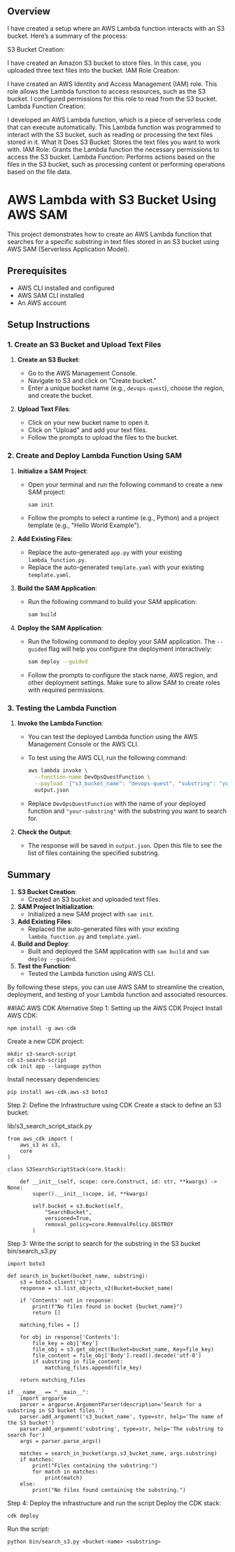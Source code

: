## Overview
I have  created a setup where an AWS Lambda function interacts with an S3 bucket. Here’s a summary of the process:

S3 Bucket Creation:

I have created  an Amazon S3 bucket to store files. In this case, you uploaded three text files into the bucket.
IAM Role Creation:

I have created an AWS Identity and Access Management (IAM) role. This role allows the Lambda function to access resources, such as the S3 bucket. I  configured permissions for this role to read from the S3 bucket.
Lambda Function Creation:

I developed an AWS Lambda function, which is a piece of serverless code that can execute automatically. This Lambda function was programmed to interact with the S3 bucket, such as reading or processing the text files stored in it.
What It Does
S3 Bucket: Stores the text files you want to work with.
IAM Role: Grants the Lambda function the necessary permissions to access the S3 bucket.
Lambda Function: Performs actions based on the files in the S3 bucket, such as processing content or performing operations based on the file data.


# AWS Lambda with S3 Bucket Using AWS SAM

This project demonstrates how to create an AWS Lambda function that searches for a specific substring in text files stored in an S3 bucket using AWS SAM (Serverless Application Model).

## Prerequisites

- AWS CLI installed and configured
- AWS SAM CLI installed
- An AWS account

## Setup Instructions

### 1. Create an S3 Bucket and Upload Text Files

1. **Create an S3 Bucket**:
   - Go to the AWS Management Console.
   - Navigate to S3 and click on "Create bucket."
   - Enter a unique bucket name (e.g., `devops-quest`), choose the region, and create the bucket.

2. **Upload Text Files**:
   - Click on your new bucket name to open it.
   - Click on "Upload" and add your text files.
   - Follow the prompts to upload the files to the bucket.

### 2. Create and Deploy Lambda Function Using SAM

1. **Initialize a SAM Project**:
   - Open your terminal and run the following command to create a new SAM project:

     ```sh
     sam init
     ```

   - Follow the prompts to select a runtime (e.g., Python) and a project template (e.g., "Hello World Example").

2. **Add Existing Files**:
   - Replace the auto-generated `app.py` with your existing `lambda_function.py`.
   - Replace the auto-generated `template.yaml` with your existing `template.yaml`.

3. **Build the SAM Application**:
   - Run the following command to build your SAM application:

     ```sh
     sam build
     ```

4. **Deploy the SAM Application**:
   - Run the following command to deploy your SAM application. The `--guided` flag will help you configure the deployment interactively:

     ```sh
     sam deploy --guided
     ```

   - Follow the prompts to configure the stack name, AWS region, and other deployment settings. Make sure to allow SAM to create roles with required permissions.

### 3. Testing the Lambda Function

1. **Invoke the Lambda Function**:
   - You can test the deployed Lambda function using the AWS Management Console or the AWS CLI.

   - To test using the AWS CLI, run the following command:

     ```sh
     aws lambda invoke \
       --function-name DevOpsQuestFunction \
       --payload '{"s3_bucket_name": "devops-quest", "substring": "your-substring"}' \
       output.json
     ```

   - Replace `DevOpsQuestFunction` with the name of your deployed function and `"your-substring"` with the substring you want to search for.

2. **Check the Output**:
   - The response will be saved in `output.json`. Open this file to see the list of files containing the specified substring.

## Summary

1. **S3 Bucket Creation**:
   - Created an S3 bucket and uploaded text files.
2. **SAM Project Initialization**:
   - Initialized a new SAM project with `sam init`.
3. **Add Existing Files**:
   - Replaced the auto-generated files with your existing `lambda_function.py` and `template.yaml`.
4. **Build and Deploy**:
   - Built and deployed the SAM application with `sam build` and `sam deploy --guided`.
5. **Test the Function**:
   - Tested the Lambda function using AWS CLI.

By following these steps, you can use AWS SAM to streamline the creation, deployment, and testing of your Lambda function and associated resources.



##IAC AWS CDK Alternative
Step 1: Setting up the AWS CDK Project
Install AWS CDK:

```
npm install -g aws-cdk
```
Create a new CDK project:

```
mkdir s3-search-script
cd s3-search-script
cdk init app --language python
```
Install necessary dependencies:

```
pip install aws-cdk.aws-s3 boto3
```
Step 2: Define the Infrastructure using CDK
Create a stack to define an S3 bucket:

lib/s3_search_script_stack.py

```
from aws_cdk import (
    aws_s3 as s3,
    core
)

class S3SearchScriptStack(core.Stack):

    def __init__(self, scope: core.Construct, id: str, **kwargs) -> None:
        super().__init__(scope, id, **kwargs)

        self.bucket = s3.Bucket(self, 
            "SearchBucket",
            versioned=True,
            removal_policy=core.RemovalPolicy.DESTROY 
        )
```
Step 3: Write the script to search for the substring in the S3 bucket
bin/search_s3.py

```
import boto3

def search_in_bucket(bucket_name, substring):
    s3 = boto3.client('s3')
    response = s3.list_objects_v2(Bucket=bucket_name)
    
    if 'Contents' not in response:
        print(f"No files found in bucket {bucket_name}")
        return []

    matching_files = []

    for obj in response['Contents']:
        file_key = obj['Key']
        file_obj = s3.get_object(Bucket=bucket_name, Key=file_key)
        file_content = file_obj['Body'].read().decode('utf-8')
        if substring in file_content:
            matching_files.append(file_key)

    return matching_files

if __name__ == "__main__":
    import argparse
    parser = argparse.ArgumentParser(description='Search for a substring in S3 bucket files.')
    parser.add_argument('s3_bucket_name', type=str, help='The name of the S3 bucket')
    parser.add_argument('substring', type=str, help='The substring to search for')
    args = parser.parse_args()

    matches = search_in_bucket(args.s3_bucket_name, args.substring)
    if matches:
        print("Files containing the substring:")
        for match in matches:
            print(match)
    else:
        print("No files found containing the substring.")
```


Step 4: Deploy the infrastructure and run the script
Deploy the CDK stack:

```
cdk deploy
```
Run the script:

```
python bin/search_s3.py <bucket-name> <substring>
```

